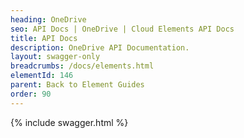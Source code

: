 ```yaml
---
heading: OneDrive
seo: API Docs | OneDrive | Cloud Elements API Docs
title: API Docs
description: OneDrive API Documentation.
layout: swagger-only
breadcrumbs: /docs/elements.html
elementId: 146
parent: Back to Element Guides
order: 90
---
```


{% include swagger.html %}
